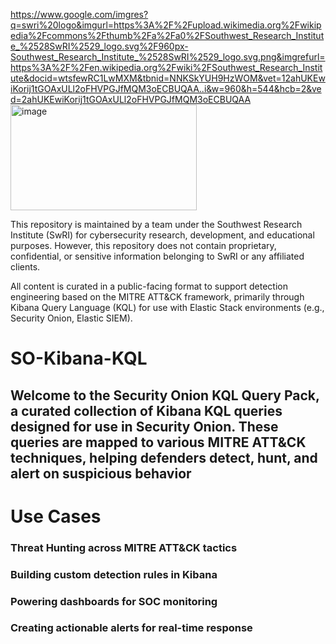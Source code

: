 https://www.google.com/imgres?q=swri%20logo&imgurl=https%3A%2F%2Fupload.wikimedia.org%2Fwikipedia%2Fcommons%2Fthumb%2Fa%2Fa0%2FSouthwest_Research_Institute_%2528SwRI%2529_logo.svg%2F960px-Southwest_Research_Institute_%2528SwRI%2529_logo.svg.png&imgrefurl=https%3A%2F%2Fen.wikipedia.org%2Fwiki%2FSouthwest_Research_Institute&docid=wtsfewRC1LwMXM&tbnid=NNKSkYUH9HzWOM&vet=12ahUKEwiKorij1tGOAxULl2oFHVPGJfMQM3oECBUQAA..i&w=960&h=544&hcb=2&ved=2ahUKEwiKorij1tGOAxULl2oFHVPGJfMQM3oECBUQAA<img width="298" height="169" alt="image" src="https://github.com/user-attachments/assets/8b7ed1b6-d30d-4e85-a107-6218614a9910" />


This repository is maintained by a team under the Southwest Research Institute (SwRI) for cybersecurity research, development, and educational purposes. However, this repository does not contain proprietary, confidential, or sensitive information belonging to SwRI or any affiliated clients.

All content is curated in a public-facing format to support detection engineering based on the MITRE ATT&CK framework, primarily through Kibana Query Language (KQL) for use with Elastic Stack environments (e.g., Security Onion, Elastic SIEM).

# SO-Kibana-KQL
## Welcome to the Security Onion KQL Query Pack, a curated collection of Kibana KQL queries designed for use in Security Onion. These queries are mapped to various MITRE ATT&CK techniques, helping defenders detect, hunt, and alert on suspicious behavior

# Use Cases
### Threat Hunting across MITRE ATT&CK tactics
### Building custom detection rules in Kibana
### Powering dashboards for SOC monitoring
### Creating actionable alerts for real-time response
